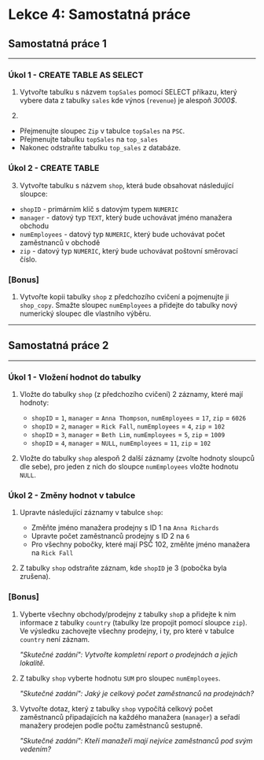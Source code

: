 # Lekce 4: Samostatná práce

## Samostatná práce 1
---

### Úkol 1 - CREATE TABLE AS SELECT

1. Vytvořte tabulku s názvem `topSales` pomocí SELECT příkazu, který vybere data z tabulky `sales` kde výnos (`revenue`) je alespoň _3000$_.


2. 
* Přejmenujte sloupec `Zip` v tabulce `topSales` na `PSC`.
* Přejmenujte tabulku `topSales` na `top_sales`
* Nakonec odstraňte tabulku `top_sales` z databáze.


### Úkol 2 - CREATE TABLE

3. Vytvořte tabulku s názvem `shop`, která bude obsahovat následující sloupce:

* `shopID` - primárním klíč s datovým typem `NUMERIC`
* `manager` -  datový typ `TEXT`, který bude uchovávat jméno manažera obchodu
* `numEmployees` - datový typ `NUMERIC`, který bude uchovávat počet zaměstnanců v obchodě
* `zip` - datový typ `NUMERIC`, který bude uchovávat poštovní směrovací číslo.


### [Bonus]

1. Vytvořte kopii tabulky `shop` z předchozího cvičení a pojmenujte ji `shop_copy`. Smažte sloupec `numEmployees` a přidejte do tabulky nový numerický sloupec dle vlastního výběru.


---

## Samostatná práce 2
---

### Úkol 1 - Vložení hodnot do tabulky

1. Vložte do tabulky `shop` (z předchozího cvičení) 2 záznamy, které mají hodnoty:
    * `shopID` = `1`, `manager` = `Anna Thompson`, `numEmployees` = `17`, `zip` = `6026`
    * `shopID` = `2`, `manager` = `Rick Fall`, `numEmployees` = `4`, `zip` = `102`
    * `shopID` = `3`, `manager` = `Beth Lim`, `numEmployees` = `5`, `zip` = `1009`
    * `shopID` = `4`, `manager` = `NULL`, `numEmployees` = `11`, `zip` = `102`

2. Vložte do tabulky `shop` alespoň 2 další záznamy (zvolte hodnoty sloupců dle sebe), pro jeden z nich do sloupce `numEmployees` vložte hodnotu `NULL`.

### Úkol 2 - Změny hodnot v tabulce

1. Upravte následující záznamy v tabulce `shop`:
    * Změňte jméno manažera prodejny s ID 1 na `Anna Richards`
    * Upravte počet zaměstnanců prodejny s ID 2 na `6`
    * Pro všechny pobočky, které mají PSČ 102, změňte jméno manažera na `Rick Fall`

2. Z tabulky `shop` odstraňte záznam, kde `shopID` je 3 (pobočka byla zrušena).


### [Bonus]

1. Vyberte všechny obchody/prodejny z tabulky `sho`p a přidejte k nim informace z tabulky `country` (tabulky lze propojit pomocí sloupce `zip`). Ve výsledku zachovejte všechny prodejny, i ty, pro které v tabulce `country` není záznam.

    _"Skutečné zadání":_
    _Vytvořte kompletní report o prodejnách a jejich lokalitě._


2. Z tabulky `shop` vyberte hodnotu `SUM` pro sloupec `numEmployees`.

    _"Skutečné zadání":_
    _Jaký je celkový počet zaměstnanců na prodejnách?_

3. Vytvořte dotaz, který z tabulky `shop` vypočítá celkový počet zaměstnanců připadajících na každého manažera (`manager`) a seřadí manažery prodejen podle počtu zaměstnanců sestupně.

    _"Skutečné zadání":_
    _Kteří manažeři mají nejvíce zaměstnanců pod svým vedením?_

